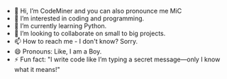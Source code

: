 - 👋 Hi, I’m CodeMiner and you can also pronounce me MiC
- 👀 I’m interested in coding and programming. 
- 🌱 I’m currently learning Python. 
- 💞️ I’m looking to collaborate on small to big projects.
- 📫 How to reach me - I don't know? Sorry.
- 😄 Pronouns: Like, I am a Boy.
- ⚡ Fun fact: "I write code like I’m typing a secret message—only I know what it means!"

<!---
CodeMiner123/CodeMiner123 is a ✨ special ✨ repository because its `README.md` (this file) appears on your GitHub profile.
You can click the Preview link to take a look at your changes.
--->
